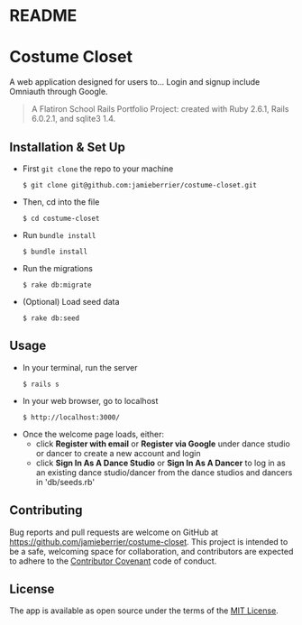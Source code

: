 README
======

# Costume Closet

A web application designed for users to... Login and signup include Omniauth through Google.

> A Flatiron School Rails Portfolio Project: created with Ruby 2.6.1, Rails 6.0.2.1, and sqlite3 1.4.

## Installation & Set Up

* First `git clone` the repo to your machine
    ```
    $ git clone git@github.com:jamieberrier/costume-closet.git
    ```
* Then, cd into the file
    ```
    $ cd costume-closet
    ```
* Run `bundle install`
    ```
    $ bundle install
    ```
* Run the migrations
    ```
    $ rake db:migrate
    ```
* (Optional) Load seed data
    ```
    $ rake db:seed
    ```

## Usage

* In your terminal, run the server
    ```
    $ rails s
    ```
* In your web browser, go to localhost
    ```
    $ http://localhost:3000/
    ```
* Once the welcome page loads, either:
    * click **Register with email** or **Register via Google** under dance studio or dancer to create a new account and login
    * click **Sign In As A Dance Studio** or **Sign In As A Dancer** to log in as an existing dance studio/dancer from the dance studios and dancers in 'db/seeds.rb'

## Contributing

Bug reports and pull requests are welcome on GitHub at https://github.com/jamieberrier/costume-closet. This project is intended to be a safe, welcoming space for collaboration, and contributors are expected to adhere to the [Contributor Covenant](http://contributor-covenant.org) code of conduct.

## License

The app is available as open source under the terms of the [MIT License](https://opensource.org/licenses/MIT).
